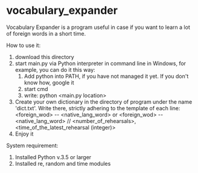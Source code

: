# vocabulary_expander
Vocabulary Expander is a program useful in case if you want to learn a lot of foreign words in a short time.

How to use it:
1) download this directory
2) start main.py via Python interpreter in command line
   in Windows, for example, you can do it this way:
   1. Add python into PATH, if you have not managed it yet. If you don't know how, google it
   2. start cmd
   3. write: python <main.py location>
3) Create your own dictionary in the directory of program under the name 'dict.txt'.
   Write there, strictly adhering to the template of each line:
   <foreign_wod> -- <native_lang_word>
   or
   <foreign_wod> -- <native_lang_word> // <number_of_rehearsals>, <time_of_the_latest_rehearsal (integer)>
4) Enjoy it

System requirement:
1) Installed Python v.3.5 or larger
2) Installed re, random and time modules

